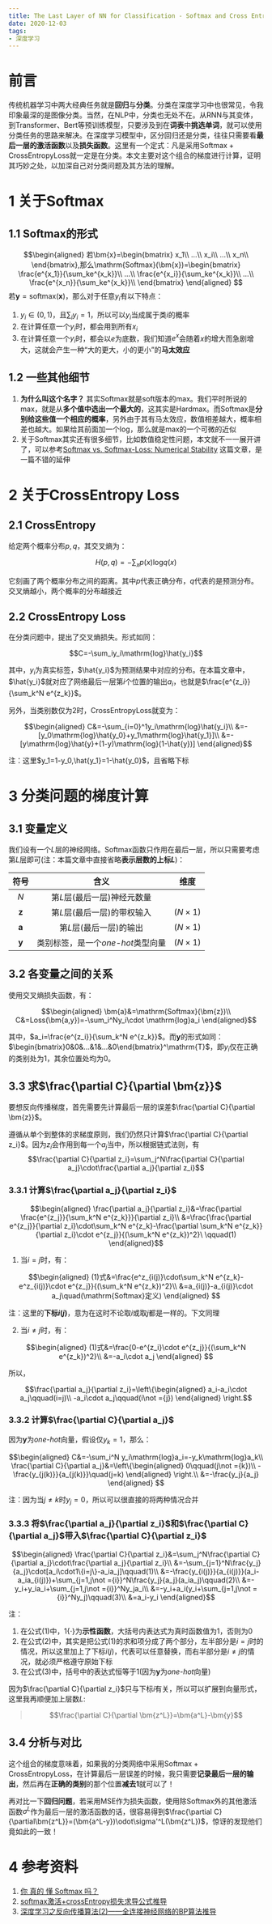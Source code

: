 ```yaml
---
title: The Last Layer of NN for Classification - Softmax and Cross Entropy Loss
date: 2020-12-03
tags:
- 深度学习
---
```


# 前言
传统机器学习中两大经典任务就是**回归**与**分类**。分类在深度学习中也很常见，令我印象最深的是图像分类。当然，在NLP中，分类也无处不在。从RNN与其变体，到Transformer、Bert等预训练模型，只要涉及到在**词表**中**挑选单词**，就可以使用分类任务的思路来解决。在深度学习模型中，区分回归还是分类，往往只需要看**最后一层的激活函数**以及**损失函数**。这里有一个定式：凡是采用$\mathrm{Softmax+CrossEntropy Loss}$就一定是在分类。本文主要对这个组合的梯度进行计算，证明其巧妙之处，以加深自己对分类问题及其方法的理解。

# 1 关于Softmax
## 1.1 Softmax的形式
$$\begin{aligned}
    若\bm{x}=\begin{bmatrix}
        x_1\\
        ...\\
        x_i\\
        ...\\
        x_n\\
    \end{bmatrix},那么\mathrm{Softmax}(\bm{x})=\begin{bmatrix}
        \frac{e^{x_1}}{\sum_ke^{x_k}}\\
        ...\\
        \frac{e^{x_i}}{\sum_ke^{x_k}}\\
        ...\\
        \frac{e^{x_n}}{\sum_ke^{x_k}}\\
    \end{bmatrix}
\end{aligned}
$$
若$\bm{y}=\mathrm{softmax}(\bm{x})$，那么对于任意$y_i$有以下特点：
1. $y_i\in(0,1)$，且$\sum_iy_i=1$，所以可以$y_i$当成属于类$i$的概率
2. 在计算任意一个$y_i$时，都会用到所有$x_i$
3. 在计算任意一个$y_i$时，都会以$e$为底数，我们知道$e^x$会随着$x$的增大而急剧增大，这就会产生一种“大的更大，小的更小”的**马太效应**

## 1.2 一些其他细节
1. **为什么叫这个名字？** 其实$\mathrm{Softmax}$就是$\mathrm{soft}$版本的$\mathrm{max}$。我们平时所说的$\mathrm{max}$，就是从**多个值中选出一个最大的**，这其实是$\mathrm{Hardmax}$。而$\mathrm{Softmax}$是**分别给这些值一个相应的概率**，另外由于其有马太效应，数值相差越大，概率相差也越大。如果给其前面加一个$\mathrm{log}$，那么就是$\mathrm{max}$的一个可微的近似
2. 关于$\mathrm{Softmax}$其实还有很多细节，比如数值稳定性问题，本文就不一一展开讲了，可以参考[Softmax vs. Softmax-Loss: Numerical Stability](https://freemind.pluskid.org/machine-learning/softmax-vs-softmax-loss-numerical-stability/) 这篇文章，是一篇不错的延伸

# 2 关于CrossEntropy Loss
## 2.1 CrossEntropy
给定两个概率分布$p,q$，其交叉熵为：

$$H(p,q)=-\sum_xp(x)\mathrm{log}q(x)$$

它刻画了两个概率分布之间的距离。其中$p$代表正确分布，$q$代表的是预测分布。交叉熵越小，两个概率的分布越接近

## 2.2 CrossEntropy Loss
在分类问题中，提出了交叉熵损失。形式如同：

$$C=-\sum_iy_i\mathrm{log}\hat{y_i}$$

其中，$y_i$为真实标签，$\hat{y_i}$为预测结果中对应的分布。在本篇文章中，$\hat{y_i}$就对应了网络最后一层第$i$个位置的输出$a_i$，也就是$\frac{e^{z_i}}{\sum_k^N e^{z_k}}$。

另外，当类别数仅为$2$时，$\mathrm{CrossEntropy Loss}$就变为：

$$\begin{aligned}
    C&=-\sum_{i=0}^1y_i\mathrm{log}\hat{y_i}\\
    &=-[y_0\mathrm{log}\hat{y_0}+y_1\mathrm{log}\hat{y_1}]\\
    &=-[y\mathrm{log}\hat{y}+(1-y)\mathrm{log}(1-\hat{y})]
\end{aligned}$$

注：这里$y_1=1-y_0,\hat{y_1}=1-\hat{y_0}$，且省略下标

# 3 分类问题的梯度计算
## 3.1 变量定义
我们设有一个$L$层的神经网络。$\mathrm{Softmax}$函数只作用在最后一层，所以只需要考虑第$L$层即可(注：本篇文章中直接省略**表示层数的上标$L$**)：

|   符号   |                含义                 |      维度      |
| :------: | :---------------------------------: | :------------: |
|   $N$    |     第$L$层(最后一层)神经元数量     |                |
| $\bm{z}$ |     第$L$层(最后一层)的带权输入     | $(N\times 1)$  |
| $\bm{a}$ |       第$L$层(最后一层)的输出       | $(N \times 1)$ |
| $\bm{y}$ | 类别标签，是一个$one$-$hot$类型向量 | $(N\times 1)$  |

## 3.2 各变量之间的关系
使用交叉熵损失函数，有：

$$\begin{aligned}
\bm{a}&=\mathrm{Softmax}(\bm{z})\\
    C&=Loss(\bm{a,y})=-\sum_i^Ny_i\cdot \mathrm{log}a_i
\end{aligned}$$

其中，$a_i=\frac{e^{z_i}}{\sum_k^N e^{z_k}}$。而$\bm{y}$的形式如同：$\begin{bmatrix}0&0&...&1&...&0\end{bmatrix}^\mathrm{T}$，即$y_i$仅在正确的类别处为1，其余位置处均为0。

## 3.3 求$\frac{\partial C}{\partial \bm{z}}$
要想反向传播梯度，首先需要先计算最后一层的误差$\frac{\partial C}{\partial \bm{z}}$。

遵循从单个到整体的求梯度原则，我们仍然只计算$\frac{\partial C}{\partial z_i}$。因为$z_i$会作用到每一个$a_j$当中，所以根据链式法则，有$$\frac{\partial C}{\partial z_i}=\sum_j^N\frac{\partial C}{\partial a_j}\cdot\frac{\partial a_j}{\partial z_i}$$

### 3.3.1 计算$\frac{\partial a_j}{\partial z_i}$

$$\begin{aligned}
    \frac{\partial a_j}{\partial z_i}&=\frac{\partial \frac{e^{z_j}}{\sum_k^N e^{z_k}}}{\partial z_i}\\
    &=\frac{\frac{\partial e^{z_j}}{\partial z_i}\cdot\sum_k^N e^{z_k}-\frac{\partial \sum_k^N e^{z_k}}{\partial z_i}\cdot e^{z_j}}{(\sum_k^N e^{z_k})^2}\ \qquad(1)
\end{aligned}$$

1. 当$i=j$时，有：

$$\begin{aligned}
    (1)式&=\frac{e^z_{i(j)}\cdot\sum_k^N e^{z_k}-e^z_{i(j)}\cdot e^{z_j}}{(\sum_k^N e^{z_k})^2}\\
    &=a_{i(j)}-a_{i(j)}\cdot a_j\quad(\mathrm{Softmax}定义)
\end{aligned}
$$

注：这里的**下标$i(j)$**，意为在这时不论取$i$或取$j$都是一样的。下文同理

2. 当$i\not ={}j$时，有：
 
$$\begin{aligned}
    (1)式&=\frac{0-e^{z_i}\cdot e^{z_j}}{(\sum_k^N e^{z_k})^2}\\
    &=-a_i\cdot a_j
\end{aligned}
$$

所以，

$$\frac{\partial a_j}{\partial z_i}=\left\{\begin{aligned}
    a_i-a_i\cdot a_j\qquad(i=j)\\
    -a_i\cdot a_j\qquad(i\not ={j})
\end{aligned} \right.$$

### 3.3.2 计算$\frac{\partial C}{\partial a_j}$
因为$\bm{y}$为$one$-$hot$向量，假设仅$y_k=1$，那么：

$$\begin{aligned}
    C&=-\sum_i^N y_i\mathrm{log}a_i=-y_k\mathrm{log}a_k\\
    \frac{\partial C}{\partial a_j}&=\left\{\begin{aligned}
    0\qquad(j\not ={k})\\
    -\frac{y_{j(k)}}{a_{j(k)}}\quad(j=k)
\end{aligned} \right.\\
    &=-\frac{y_j}{a_j}
\end{aligned}
$$

注：因为当$j\not ={k}$时$y_j=0$，所以可以很直接的将两种情况合并

### 3.3.3 将$\frac{\partial a_j}{\partial z_i}$和$\frac{\partial C}{\partial a_j}$带入$\frac{\partial C}{\partial z_i}$

$$\begin{aligned}
    \frac{\partial C}{\partial z_i}&=\sum_j^N\frac{\partial C}{\partial a_j}\cdot\frac{\partial a_j}{\partial z_i}\\
    &=-\sum_{j=1}^N\frac{y_j}{a_j}\cdot[a_i\cdot1\{i=j\}-a_ia_j]\qquad(1)\\
    &=-\frac{y_{i(j)}}{a_{i(j)}}(a_i-a_ia_{i(j)})+\sum_{j=1,j\not ={i}}^N\frac{y_j}{a_j}(a_ia_j)\qquad(2)\\
    &=-y_i+y_ia_i+\sum_{j=1,j\not ={i}}^Ny_ja_i\\
    &=-y_i+a_i(y_i+\sum_{j=1,j\not ={i}}^Ny_j)\qquad(3)\\
    &=a_i-y_i
\end{aligned}$$

注：
1. 在公式$(1)$中，$1\{\cdot\}$为**示性函数**，大括号内表达式为真时函数值为$1$，否则为$0$
2. 在公式$(2)$中，其实是把公式$(1)$的求和项分成了两个部分，左半部分是$i=j$时的情况，所以这里加上了下标$i(j)$，代表可以任意替换，而右半部分是$i\not ={j}$的情况，就必须严格遵守原始下标
3. 在公式$(3)$中，括号中的表达式恒等于$1$(因为$\bm{y}$为$one$-$hot$向量)

因为$\frac{\partial C}{\partial z_i}$只与下标$i$有关，所以可以扩展到向量形式，这里我再顺便加上层数$L$:
> $$\frac{\partial C}{\partial \bm{z^L}}=\bm{a^L}-\bm{y}$$

## 3.4 分析与对比
这个组合的梯度意味着，如果我的分类网络中采用$\mathrm{Softmax+CrossEntropy Loss}$，在计算最后一层误差的时候，我只需要**记录最后一层的输出**，然后再在**正确的类别**的那个位置**减去1**就可以了！

再对比一下**回归问题**，若采用$\mathrm{MSE}$作为损失函数，使用除$\mathrm{Softmax}$外的其他激活函数$\sigma^L$作为最后一层的激活函数的话，很容易得到$\frac{\partial C}{\partial\bm{z^L}}=(\bm{a^L-y})\odot\sigma'^L(\bm{z^L})$，惊讶的发现他们竟如此的一致！

# 4 参考资料
1. [你 真的 懂 Softmax 吗？](https://zhuanlan.zhihu.com/p/90771255)
2. [softmax激活+crossEntropy损失求导公式推导](https://fengzhe.blog.csdn.net/article/details/99707296)
3. [深度学习之反向传播算法(2)——全连接神经网络的BP算法推导](https://zhuanlan.zhihu.com/p/61531989)
